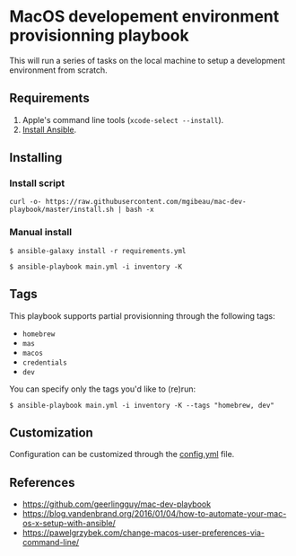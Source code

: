 # MacOS developement environment provisionning playbook

This will run a series of tasks on the local machine to setup a development environment from scratch.

## Requirements

  1. Apple's command line tools (`xcode-select --install`).
  2. [Install Ansible](http://docs.ansible.com/intro_installation.html).

## Installing

### Install script

```
curl -o- https://raw.githubusercontent.com/mgibeau/mac-dev-playbook/master/install.sh | bash -x
```

### Manual install

```shell
$ ansible-galaxy install -r requirements.yml

$ ansible-playbook main.yml -i inventory -K
```

## Tags

This playbook supports partial provisionning through the following tags:
  - `homebrew`
  - `mas`
  - `macos`
  - `credentials`
  - `dev`

You can specify only the tags you'd like to (re)run:

```shell
$ ansible-playbook main.yml -i inventory -K --tags "homebrew, dev"
```

## Customization

Configuration can be customized through the [config.yml](./config.yml) file.

## References
* https://github.com/geerlingguy/mac-dev-playbook
* https://blog.vandenbrand.org/2016/01/04/how-to-automate-your-mac-os-x-setup-with-ansible/
* https://pawelgrzybek.com/change-macos-user-preferences-via-command-line/
